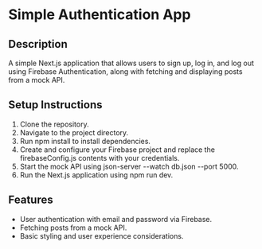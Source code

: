 # Simple Authentication App

## Description

A simple Next.js application that allows users to sign up, log in, and log out using Firebase Authentication, along with fetching and displaying posts from a mock API.

## Setup Instructions

1. Clone the repository.
2. Navigate to the project directory.
3. Run npm install to install dependencies.
4. Create and configure your Firebase project and replace the firebaseConfig.js contents with your credentials.
5. Start the mock API using json-server --watch db.json --port 5000.
6. Run the Next.js application using npm run dev.

## Features

- User authentication with email and password via Firebase.
- Fetching posts from a mock API.
- Basic styling and user experience considerations.
